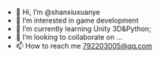 - 👋 Hi, I’m @shanxiuxuanye
- 👀 I’m interested in game development
- 🌱 I’m currently learning Unity 3D&Python;
- 💞️ I’m looking to collaborate on ...
- 📫 How to reach me 792203005@qq.com

<!---
shanxiuxuanye/shanxiuxuanye is a ✨ special ✨ repository because its `README.md` (this file) appears on your GitHub profile.
You can click the Preview link to take a look at your changes.
--->
